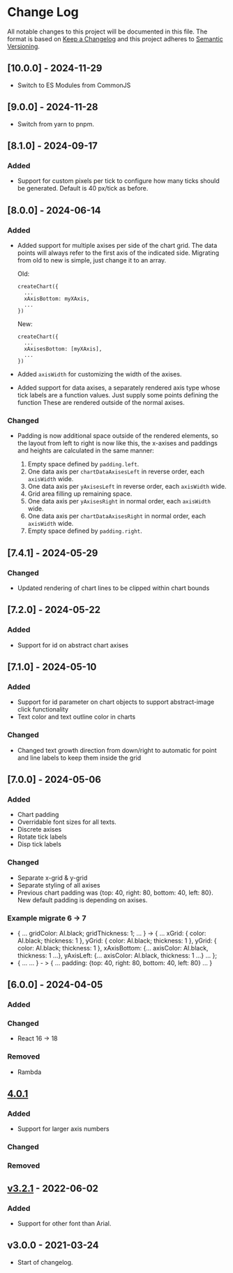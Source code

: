 # Change Log

All notable changes to this project will be documented in this file. The format is based on [Keep a Changelog](http://keepachangelog.com/) and this project adheres to [Semantic Versioning](http://semver.org/).

## [10.0.0] - 2024-11-29

- Switch to ES Modules from CommonJS

## [9.0.0] - 2024-11-28

- Switch from yarn to pnpm.

## [8.1.0] - 2024-09-17

### Added

- Support for custom pixels per tick to configure how many ticks should be generated. Default is 40 px/tick as before.

## [8.0.0] - 2024-06-14

### Added

- Added support for multiple axises per side of the chart grid. The data points will always refer to the first axis of the indicated side. Migrating from old to new is simple, just change it to an array.

  Old:

  ```
  createChart({
    ...
    xAxisBottom: myXAxis,
    ...
  })
  ```

  New:

  ```
  createChart({
    ...
    xAxisesBottom: [myXAxis],
    ...
  })
  ```

- Added `axisWidth` for customizing the width of the axises.
- Added support for data axises, a separately rendered axis type whose tick labels are a function values. Just supply some points defining the function These are rendered outside of the normal axises.

### Changed

- Padding is now additional space outside of the rendered elements, so the layout from left to right is now like this, the x-axises and paddings and heights are calculated in the same manner:

  1. Empty space defined by `padding.left`.
  2. One data axis per `chartDataAxisesLeft` in reverse order, each `axisWidth` wide.
  3. One data axis per `yAxisesLeft` in reverse order, each `axisWidth` wide.
  4. Grid area filling up remaining space.
  5. One data axis per `yAxisesRight` in normal order, each `axisWidth` wide.
  6. One data axis per `chartDataAxisesRight` in normal order, each `axisWidth` wide.
  7. Empty space defined by `padding.right`.

## [7.4.1] - 2024-05-29

### Changed

- Updated rendering of chart lines to be clipped within chart bounds

## [7.2.0] - 2024-05-22

### Added

- Support for id on abstract chart axises

## [7.1.0] - 2024-05-10

### Added

- Support for id parameter on chart objects to support abstract-image click functionality
- Text color and text outline color in charts

### Changed

- Changed text growth direction from down/right to automatic for point and line labels to keep them inside the grid

## [7.0.0] - 2024-05-06

### Added

- Chart padding
- Overridable font sizes for all texts.
- Discrete axises
- Rotate tick labels
- Disp tick labels

### Changed

- Separate x-grid & y-grid
- Separate styling of all axises
- Previous chart padding was {top: 40, right: 80, bottom: 40, left: 80}. New default padding is depending on axises.

### Example migrate 6 -> 7

- { ... gridColor: AI.black; gridThickness: 1; ... } ->
  { ... xGrid: { color: AI.black; thickness: 1 }, yGrid: { color: AI.black; thickness: 1 }, yGrid: { color: AI.black; thickness: 1 }, xAxisBottom: {... axisColor: AI.black, thickness: 1 ...}, yAxisLeft: {... axisColor: AI.black, thickness: 1 ...} ... };
- { ... ... } - > { ... padding: {top: 40, right: 80, bottom: 40, left: 80} ... }

## [6.0.0] - 2024-04-05

### Added

### Changed

- React 16 -> 18

### Removed

- Rambda

## [4.0.1](https://github.com/promaster-sdk/property/compare/abstract-chart@3.2.3...master)

### Added

- Support for larger axis numbers

### Changed

### Removed

## [v3.2.1](https://github.com/promaster-sdk/property/compare/abstract-chart@3.0.0...abstract-chart@3.2.1) - 2022-06-02

### Added

- Support for other font than Arial.

## v3.0.0 - 2021-03-24

- Start of changelog.
